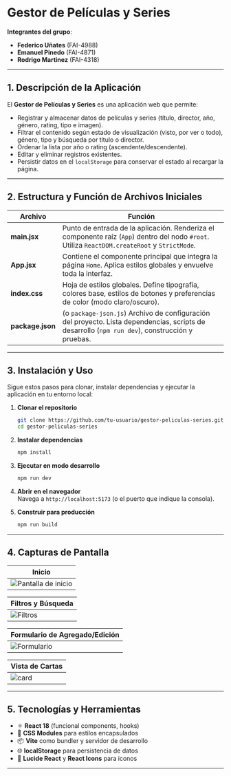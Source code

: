 # Gestor de Películas y Series

**Integrantes del grupo**:

- **Federico Uñates** (FAI-4988)
- **Emanuel Pinedo** (FAI-4871)
- **Rodrigo Martinez** (FAI-4318)

---

## 1. Descripción de la Aplicación

El **Gestor de Películas y Series** es una aplicación web que permite:

- Registrar y almacenar datos de películas y series (título, director, año, género, rating, tipo e imagen).
- Filtrar el contenido según estado de visualización (visto, por ver o todo), género, tipo y búsqueda por título o director.
- Ordenar la lista por año o rating (ascendente/descendente).
- Editar y eliminar registros existentes.
- Persistir datos en el `localStorage` para conservar el estado al recargar la página.

---

## 2. Estructura y Función de Archivos Iniciales

| Archivo          | Función                                                                                                                                         |
| ---------------- | ----------------------------------------------------------------------------------------------------------------------------------------------- |
| **main.jsx**     | Punto de entrada de la aplicación. Renderiza el componente raíz (`App`) dentro del nodo `#root`. Utiliza `ReactDOM.createRoot` y `StrictMode`.  |
| **App.jsx**      | Contiene el componente principal que integra la página `Home`. Aplica estilos globales y envuelve toda la interfaz.                             |
| **index.css**    | Hoja de estilos globales. Define tipografía, colores base, estilos de botones y preferencias de color (modo claro/oscuro).                      |
| **package.json** | (o `package-json.js`) Archivo de configuración del proyecto. Lista dependencias, scripts de desarrollo (`npm run dev`), construcción y pruebas. |

---

## 3. Instalación y Uso

Sigue estos pasos para clonar, instalar dependencias y ejecutar la aplicación en tu entorno local:

1. **Clonar el repositorio**

   ```bash
   git clone https://github.com/tu-usuario/gestor-peliculas-series.git
   cd gestor-peliculas-series
   ```

2. **Instalar dependencias**

   ```bash
   npm install
   ```

3. **Ejecutar en modo desarrollo**

   ```bash
   npm run dev
   ```

4. **Abrir en el navegador**\
   Navega a `http://localhost:5173` (o el puerto que indique la consola).

5. **Construir para producción**

   ```bash
   npm run build
   ```

---

## 4. Capturas de Pantalla

| Inicio                                               |
| ---------------------------------------------------- |
| ![Pantalla de inicio](public/screenshots/inicio.png) |

| Filtros y Búsqueda                         |
| ------------------------------------------ |
| ![Filtros](public/screenshots/filtros.png) |

| Formulario de Agregado/Edición             |
| ------------------------------------------ |
| ![Formulario](public/screenshots/form.png) |

| Vista de Cartas                      |
| ------------------------------------ |
| ![card](public/screenshots/card.png) |

---

## 5. Tecnologías y Herramientas

- ⚛️ **React 18** (funcional components, hooks)
- 🎨 **CSS Modules** para estilos encapsulados
- 📦 **Vite** como bundler y servidor de desarrollo
- 🌐 **localStorage** para persistencia de datos
- 📑 **Lucide React** y **React Icons** para iconos

---

